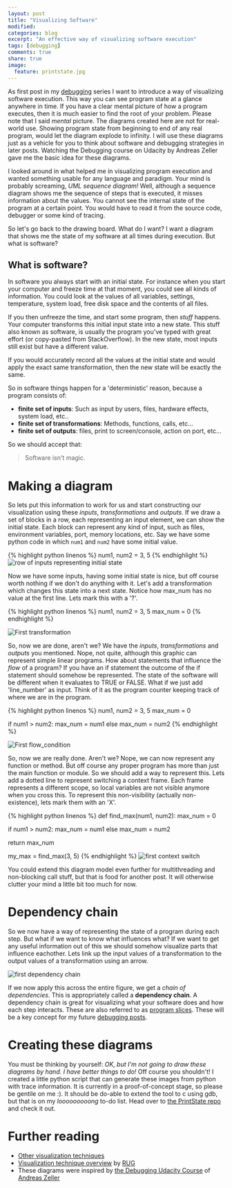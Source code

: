 ```yaml
---
layout: post
title: "Visualizing Software"
modified:
categories: blog
excerpt: "An effective way of visualizing software execution"
tags: [debugging]
comments: true
share: true
image:
  feature: printstate.jpg
---
```


As first post in my [debugging](/tags/#debugging) series I want to introduce a way of visualizing software execution.
This way you can see program state at a glance anywhere in time.
If you have a clear mental picture of how a program executes, then it is much easier to find the root of your problem.
Please note that I said _mental_ picture. The diagrams created here are not for real-world use.
Showing program state from beginning to end of any real program, would let the diagram explode to infinity.
I will use these diagrams just as a vehicle for you to think about software and debugging strategies in later posts.
Watching the Debugging course on Udacity by Andreas Zeller gave me the basic idea for these diagrams.

I looked around in what helped me in visualizing program execution and wanted something usable for any language and paradigm.
Your mind is probably screaming, _UML sequence diagram!_
Well, although a sequence diagram shows me the sequence of steps that is executed, it misses information about the values.
You cannot see the internal state of the program at a certain point.
You would have to read it from the source code, debugger or some kind of tracing.

So let's go back to the drawing board.
What do I want? I want a diagram that shows me the state of my software at all times during execution.
But what is software?

## What is software? #

In software you always start with an initial state.
For instance when you start your computer and freeze time at that moment, you could see all kinds of information.
You could look at the values of all variables, settings, temperature, system load, free disk space and the contents of all files.

If you then unfreeze the time, and start some program, then _stuff_ happens.
Your computer transforms this initial input state into a new state.
This stuff also known as software, is usually the program you've typed with great effort (or copy-pasted from StackOverflow).
In the new state, most inputs still exist but have a different value.

If you would accurately record all the values at the initial state and would apply the exact same transformation, then the new state will be exactly the same.

So in software things happen for a 'deterministic' reason, because a program consists of:

* __finite set of inputs__: Such as input by users, files, hardware effects, system load, etc..
* __finite set of transformations__: Methods, functions, calls, etc...
* __finite set of outputs__: files, print to screen/console, action on port, etc...

So we should accept that:

> Software isn't magic.

# Making a diagram

So lets put this information to work for us and start constructing our visualization using these _inputs_, _transformations_ and _outputs_.
If we draw a set of blocks in a row, each representing an input element, we can show the initial state.
Each block can represent any kind of input, such as files, environment variables, port, memory locations, etc.
Say we have some python code in which `num1` and `num2` have some initial value.

{% highlight python linenos %}
num1, num2 = 3, 5
{% endhighlight %}
![row of inputs representing initial state](/images/visualizing-software/inputs_only.svg)

Now we have some inputs, having some initial state is nice, but off course worth nothing if we don't do anything with it.
Let's add a transformation which changes this state into a next state.
Notice how max_num has no value at the first line. Lets mark this with a '?'.

{% highlight python linenos %}
num1, num2 = 3, 5
max_num = 0
{% endhighlight %}

![First transformation](/images/visualizing-software/first_transform.svg)

So, now we are done, aren't we? We have the _inputs_, _transformations_ and _outputs_ you mentioned.
Nope, not quite, although this graphic can represent simple linear programs.
How about statements that influence the _flow_ of a program?
If you have an if statement the outcome of the if statement should somehow be represented.
The state of the software will be different when it evaluates to TRUE or FALSE.
What if we just add 'line_number' as input.
Think of it as the program counter keeping track of where we are in the program.

{% highlight python linenos %}
num1, num2 = 3, 5
max_num = 0

if num1 > num2:
   max_num = num1
else
   max_num = num2
{% endhighlight %}

![First flow_condition](/images/visualizing-software/first_flow_condition.svg)

So, now we are really done. Aren't we? Nope, we can now represent any function or method.
But off course any proper program has more than just the main function or module.
So we should add a way to represent this.
Lets add a dotted line to represent switching a context frame.
Each frame represents a different scope, so local variables are not visible anymore when you cross this.
To represent this non-visibility (actually non-existence), lets mark them with an 'X'.


{% highlight python linenos %}
def find_max(num1, num2):
   max_num = 0

   if num1 > num2:
      max_num = num1
   else
      max_num = num2

   return max_num

my_max = find_max(3, 5)
{% endhighlight %}
![first context switch](/images/visualizing-software/first_context_switch.svg)


You could extend this diagram model even further for multithreading and non-blocking call stuff,
but that is food for another post. It will otherwise clutter your mind a little bit too much for now.

# Dependency chain

So we now have a way of representing the state of a program during each step.
But what if we want to know what influences what?
If we want to get any useful information out of this we should somehow visualize parts that influence eachother.
Lets link up the input values of a transformation to the output values of a transformation using an arrow.

![first dependency chain](/images/visualizing-software/first_dependency_chain.svg)

If we now apply this across the entire figure, we get a _chain of dependencies_.
This is appropriately called a __dependency chain__.
A dependency chain is great for visualizing what your software does and how each step interacts.
These are also referred to as [program slices](https://en.wikipedia.org/wiki/Program_slicing).
These will be a key concept for my future [debugging posts](/tags/#debugging).

# Creating these diagrams

You must be thinking by yourself:
 _OK, but I'm not going to draw these diagrams by hand. I have better things to do!_
Off course you shouldn't! I created a little python script that can generate these images from python with trace information.
It is currently in a proof-of-concept stage, so please be gentile on me :).
It should be do-able to extend the tool to c using gdb, but that is on my _looooooooong_ to-do list.
Head over to [the PrintState repo](https://www.github.com/spoorcc/PrintState) and check it out.

# Further reading

- [Other visualization techniques](http://citeseerx.ist.psu.edu/viewdoc/download?doi=10.1.1.141.620&rep=rep1&type=pdf)
- [Visualization technique overview](http://www.cs.rug.nl/~alext/SVA/SVA_Overview.ppt) by [RUG](http://www.cs.rug.nl/svcg/SoftVis/SoftVis)
- These diagrams were inspired by [the Debugging Udacity Course](https://www.youtube.com/playlist?list=PLAwxTw4SYaPkxK63TiT88oEe-AIBhr96A) of [Andreas Zeller](https://twitter.com/AndreasZeller)

